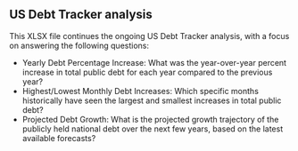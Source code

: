 ## US Debt Tracker analysis
This XLSX file continues the ongoing US Debt Tracker analysis, with a focus on answering the following questions:
* Yearly Debt Percentage Increase: What was the year-over-year percent increase in total public debt for each year compared to the previous year?
* Highest/Lowest Monthly Debt Increases: Which specific months historically have seen the largest and smallest increases in total public debt?
* Projected Debt Growth: What is the projected growth trajectory of the publicly held national debt over the next few years, based on the latest available forecasts?
